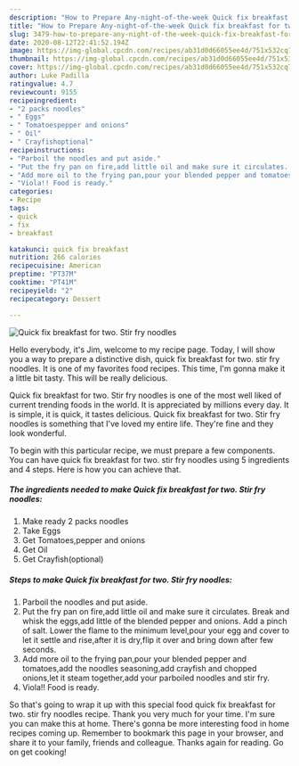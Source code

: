 ```yaml
---
description: "How to Prepare Any-night-of-the-week Quick fix breakfast for two. Stir fry noodles"
title: "How to Prepare Any-night-of-the-week Quick fix breakfast for two. Stir fry noodles"
slug: 3479-how-to-prepare-any-night-of-the-week-quick-fix-breakfast-for-two-stir-fry-noodles
date: 2020-08-12T22:41:52.194Z
image: https://img-global.cpcdn.com/recipes/ab31d0d66055ee4d/751x532cq70/quick-fix-breakfast-for-two-stir-fry-noodles-recipe-main-photo.jpg
thumbnail: https://img-global.cpcdn.com/recipes/ab31d0d66055ee4d/751x532cq70/quick-fix-breakfast-for-two-stir-fry-noodles-recipe-main-photo.jpg
cover: https://img-global.cpcdn.com/recipes/ab31d0d66055ee4d/751x532cq70/quick-fix-breakfast-for-two-stir-fry-noodles-recipe-main-photo.jpg
author: Luke Padilla
ratingvalue: 4.7
reviewcount: 9155
recipeingredient:
- "2 packs noodles"
- " Eggs"
- " Tomatoespepper and onions"
- " Oil"
- " Crayfishoptional"
recipeinstructions:
- "Parboil the noodles and put aside."
- "Put the fry pan on fire,add little oil and make sure it circulates. Break and whisk the eggs,add little of the blended pepper and onions. Add a pinch of salt. Lower the flame to the minimum level,pour your egg and cover to let it settle and rise,after it is dry,flip it over and bring down after few seconds."
- "Add more oil to the frying pan,pour your blended pepper and tomatoes,add the noodles seasoning,add crayfish and chopped onions,let it steam together,add your parboiled noodles and stir fry."
- "Viola!! Food is ready."
categories:
- Recipe
tags:
- quick
- fix
- breakfast

katakunci: quick fix breakfast 
nutrition: 266 calories
recipecuisine: American
preptime: "PT37M"
cooktime: "PT41M"
recipeyield: "2"
recipecategory: Dessert

---
```



![Quick fix breakfast for two. Stir fry noodles](https://img-global.cpcdn.com/recipes/ab31d0d66055ee4d/751x532cq70/quick-fix-breakfast-for-two-stir-fry-noodles-recipe-main-photo.jpg)

Hello everybody, it's Jim, welcome to my recipe page. Today, I will show you a way to prepare a distinctive dish, quick fix breakfast for two. stir fry noodles. It is one of my favorites food recipes. This time, I'm gonna make it a little bit tasty. This will be really delicious.



Quick fix breakfast for two. Stir fry noodles is one of the most well liked of current trending foods in the world. It is appreciated by millions every day. It is simple, it is quick, it tastes delicious. Quick fix breakfast for two. Stir fry noodles is something that I've loved my entire life. They're fine and they look wonderful.


To begin with this particular recipe, we must prepare a few components. You can have quick fix breakfast for two. stir fry noodles using 5 ingredients and 4 steps. Here is how you can achieve that.

<!--inarticleads1-->

##### The ingredients needed to make Quick fix breakfast for two. Stir fry noodles:

1. Make ready 2 packs noodles
1. Take  Eggs
1. Get  Tomatoes,pepper and onions
1. Get  Oil
1. Get  Crayfish(optional)




<!--inarticleads2-->

##### Steps to make Quick fix breakfast for two. Stir fry noodles:

1. Parboil the noodles and put aside.
1. Put the fry pan on fire,add little oil and make sure it circulates. Break and whisk the eggs,add little of the blended pepper and onions. Add a pinch of salt. Lower the flame to the minimum level,pour your egg and cover to let it settle and rise,after it is dry,flip it over and bring down after few seconds.
1. Add more oil to the frying pan,pour your blended pepper and tomatoes,add the noodles seasoning,add crayfish and chopped onions,let it steam together,add your parboiled noodles and stir fry.
1. Viola!! Food is ready.




So that's going to wrap it up with this special food quick fix breakfast for two. stir fry noodles recipe. Thank you very much for your time. I'm sure you can make this at home. There's gonna be more interesting food in home recipes coming up. Remember to bookmark this page in your browser, and share it to your family, friends and colleague. Thanks again for reading. Go on get cooking!
